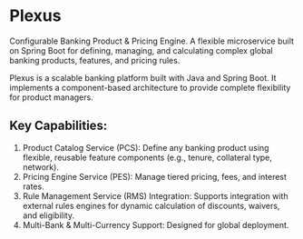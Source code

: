 # Plexus
Configurable Banking Product &amp; Pricing Engine. A flexible microservice built on Spring Boot for defining, managing, and calculating complex global banking products, features, and pricing rules.

Plexus is a scalable banking platform built with Java and Spring Boot. It implements a component-based architecture to provide complete flexibility for product managers.

## Key Capabilities:
1. Product Catalog Service (PCS): Define any banking product using flexible, reusable feature components (e.g., tenure, collateral type, network).
2. Pricing Engine Service (PES): Manage tiered pricing, fees, and interest rates.
3. Rule Management Service (RMS) Integration: Supports integration with external rules engines for dynamic calculation of discounts, waivers, and eligibility.
4. Multi-Bank & Multi-Currency Support: Designed for global deployment.
